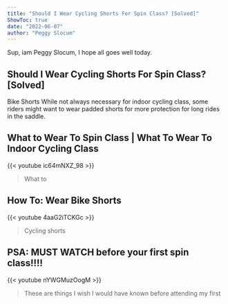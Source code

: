 ```yaml
---
title: "Should I Wear Cycling Shorts For Spin Class? [Solved]"
ShowToc: true 
date: "2022-06-07"
author: "Peggy Slocum" 
---
```


Sup, iam Peggy Slocum, I hope all goes well today.
## Should I Wear Cycling Shorts For Spin Class? [Solved]
Bike Shorts While not always necessary for indoor cycling class, some riders might want to wear padded shorts for more protection for long rides in the saddle.

## What to Wear To Spin Class | What To Wear To Indoor Cycling Class
{{< youtube ic64mNXZ_98 >}}
>What to 

## How To: Wear Bike Shorts
{{< youtube 4aaG2iTCKGc >}}
>Cycling shorts

## PSA: MUST WATCH before your first spin class!!!!
{{< youtube nYWGMuzOogM >}}
>These are things I wish I would have known before attending my first 


